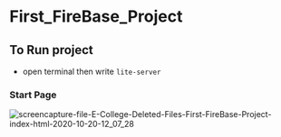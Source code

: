 # First_FireBase_Project


## To Run project

* open terminal then write ``` lite-server ```

### Start Page

![screencapture-file-E-College-Deleted-Files-First-FireBase-Project-index-html-2020-10-20-12_07_28](https://user-images.githubusercontent.com/52893501/96572266-eafcda80-12cc-11eb-8cbf-fe533c7e241d.png)

